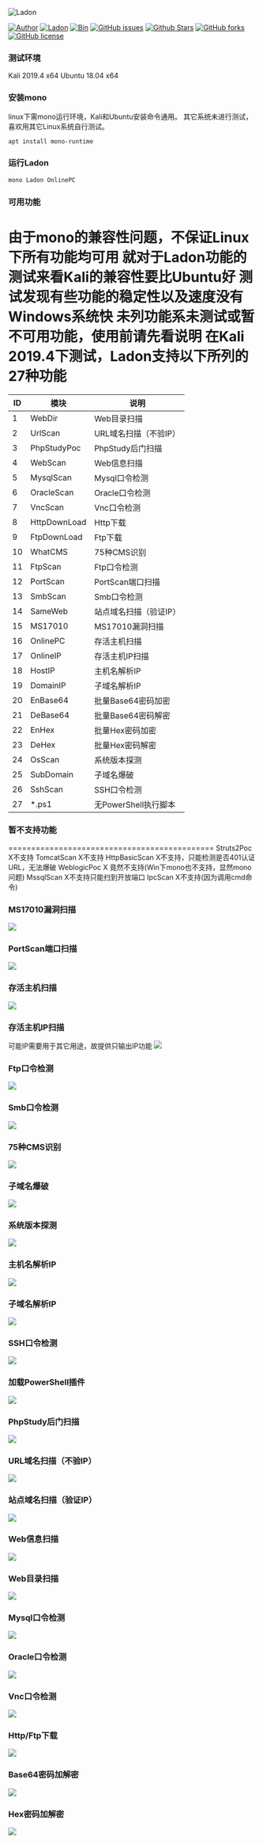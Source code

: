 ![Ladon](https://k8gege.org/k8img/Ladon/Dragon.jpg)

[![Author](https://img.shields.io/badge/Author-k8gege-blueviolet)](https://github.com/k8gege) [![Ladon](https://img.shields.io/badge/Ladon-5.8-yellowgreen)](https://github.com/k8gege/Ladon) [![Bin](https://img.shields.io/badge/Ladon-Bin-ff69b4)](https://github.com/k8gege/Ladon/releases) [![GitHub issues](https://img.shields.io/github/issues/k8gege/Ladon)](https://github.com/k8gege/Ladon/issues) [![Github Stars](https://img.shields.io/github/stars/k8gege/Ladon)](https://github.com/k8gege/Ladon) [![GitHub forks](https://img.shields.io/github/forks/k8gege/Ladon)](https://github.com/k8gege/Ladon)[![GitHub license](https://img.shields.io/github/license/k8gege/Ladon)](https://github.com/k8gege/Ladon)

### 测试环境 
Kali 2019.4 x64
Ubuntu 18.04 x64

### 安装mono
linux下需mono运行环境，Kali和Ubuntu安装命令通用。
其它系统未进行测试，喜欢用其它Linux系统自行测试。
```Bash
apt install mono-runtime
```

### 运行Ladon
```Bash
mono Ladon OnlinePC
```

### 可用功能
由于mono的兼容性问题，不保证Linux下所有功能均可用
就对于Ladon功能的测试来看Kali的兼容性要比Ubuntu好
测试发现有些功能的稳定性以及速度没有Windows系统快
未列功能系未测试或暂不可用功能，使用前请先看说明
在Kali 2019.4下测试，Ladon支持以下所列的27种功能
=============================================

ID | 模块 |  说明 
-|-|-
1 | WebDir | Web目录扫描
2 | UrlScan | URL域名扫描（不验IP）
3 | PhpStudyPoc | PhpStudy后门扫描
4 | WebScan | Web信息扫描
5 | MysqlScan | Mysql口令检测
6 | OracleScan | Oracle口令检测
7 | VncScan | Vnc口令检测
8 | HttpDownLoad | Http下载
9 | FtpDownLoad | Ftp下载
10 | WhatCMS | 75种CMS识别
11 | FtpScan | Ftp口令检测
12 | PortScan | PortScan端口扫描
13 | SmbScan | Smb口令检测
14 | SameWeb | 站点域名扫描（验证IP）
15 | MS17010 | MS17010漏洞扫描
16 | OnlinePC | 存活主机扫描
17 | OnlineIP | 存活主机IP扫描
18 | HostIP | 主机名解析IP
19 | DomainIP | 子域名解析IP
20 | EnBase64 | 批量Base64密码加密
21 | DeBase64 | 批量Base64密码解密
22 | EnHex | 批量Hex密码加密
23 | DeHex | 批量Hex密码解密
24 | OsScan | 系统版本探测
25 | SubDomain | 子域名爆破
26 | SshScan | SSH口令检测
27 | *.ps1 | 无PowerShell执行脚本

### 暂不支持功能
=============================================
Struts2Poc  X不支持
TomcatScan X不支持
HttpBasicScan X不支持，只能检测是否401认证URL，无法爆破
WeblogicPoc X 竟然不支持(Win下mono也不支持，显然mono问题)
MssqlScan X不支持只能扫到开放端口
IpcScan X不支持(因为调用cmd命令)


### MS17010漏洞扫描
![](https://k8gege.org/k8img/Ladon/kali/Kali_MS17010.gif)

### PortScan端口扫描
![](https://k8gege.org/k8img/Ladon/kali/Kali_PortScan.gif)

### 存活主机扫描
![](https://k8gege.org/k8img/Ladon/kali/Kali_OnlinePC.gif)

### 存活主机IP扫描
可能IP需要用于其它用途，故提供只输出IP功能
![](https://k8gege.org/k8img/Ladon/kali/Kali_OnlineIP.gif)

### Ftp口令检测
![](https://k8gege.org/k8img/Ladon/kali/Kali_FtpScan.gif)

### Smb口令检测
![](https://k8gege.org/k8img/Ladon/kali/Kali_SmbScan.gif)

### 75种CMS识别
![](https://k8gege.org/k8img/Ladon/kali/Kali_WhatCMS.gif)

### 子域名爆破
![](https://k8gege.org/k8img/Ladon/kali/Kali_SubDomain.gif)

### 系统版本探测
![](https://k8gege.org/k8img/Ladon/kali/Kali_OsScan.gif)

### 主机名解析IP
![](https://k8gege.org/k8img/Ladon/kali/Kali_HostIP.gif)

### 子域名解析IP
![](https://k8gege.org/k8img/Ladon/kali/Kali_DomainIP.gif)

### SSH口令检测
![](https://k8gege.org/k8img/Ladon/kali/Kali_SshScan.gif)

### 加载PowerShell插件
![](https://k8gege.org/k8img/Ladon/kali/kali_ps1.PNG)

### PhpStudy后门扫描
![](https://k8gege.org/k8img/Ladon/kali/kali_PhpStudyPoc.gif)

### URL域名扫描（不验IP）
![](https://k8gege.org/k8img/Ladon/kali/kali_UrlScan.gif)

### 站点域名扫描（验证IP）
![](https://k8gege.org/k8img/Ladon/kali/kali_SameWeb.gif)

### Web信息扫描
![](https://k8gege.org/k8img/Ladon/kali/kali_WebScan.gif)

### Web目录扫描
![](https://k8gege.org/k8img/Ladon/kali/kali_WebDir.gif)

### Mysql口令检测
![](https://k8gege.org/k8img/Ladon/kali/kali_MysqlScan.gif)

### Oracle口令检测
![](https://k8gege.org/k8img/Ladon/kali/kali_OracleScan.gif)

### Vnc口令检测
![](https://k8gege.org/k8img/Ladon/kali/kali_VncScan.gif)

### Http/Ftp下载
![](https://k8gege.org/k8img/Ladon/kali/kali_Http_Ftp_Download.PNG)

### Base64密码加解密
![](https://k8gege.org/k8img/Ladon/kali/Kali_Base64.gif)

### Hex密码加解密
![](https://k8gege.org/k8img/Ladon/kali/Kali_Hex.gif)

